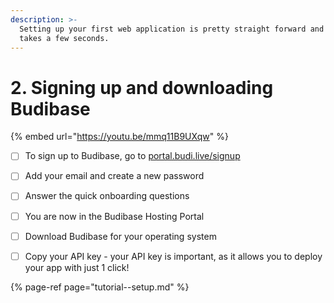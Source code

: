 ```yaml
---
description: >-
  Setting up your first web application is pretty straight forward and only
  takes a few seconds.
---
```


# 2. Signing up and downloading Budibase

{% embed url="https://youtu.be/mmq11B9UXqw" %}

* [ ] To sign up to Budibase, go to [portal.budi.live/signup](http://portal.budi.live/signup)
* [ ] Add your email and create a new password
* [ ] Answer the quick onboarding questions
* [ ] You are now in the Budibase Hosting Portal
* [ ] Download Budibase for your operating system
* [ ] Copy your API key - your API key is important, as it allows you to deploy your app with just 1 click!



{% page-ref page="tutorial--setup.md" %}



